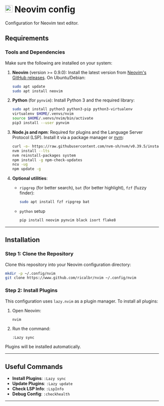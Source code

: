 # <img src="https://upload.wikimedia.org/wikipedia/commons/3/3a/Neovim-mark.svg" alt="nvim" width="24"/> Neovim config
Configuration for Neovim text editor.

## Requirements

### Tools and Dependencies

Make sure the following are installed on your system:

1. **Neovim** (version >= 0.9.0):
   Install the latest version from [Neovim's GitHub releases](https://github.com/neovim/neovim/releases).
   On Ubuntu/Debian:
   ```bash
   sudo apt update
   sudo apt install neovim
   ```

2. **Python** (for `pynvim`):
   Install Python 3 and the required library:
   ```bash
   sudo apt install python3 python3-pip python3-virtualenv
   virtualenv $HOME/.venvs/nvim
   source $HOME/.venvs/nvim/bin/activate
   pip3 install --user pynvim
   ```

3. **Node.js and npm**:
   Required for plugins and the Language Server Protocol (LSP). Install it via a package manager or [nvm](https://github.com/nvm-sh/nvm):
   ```bash
   curl -o- https://raw.githubusercontent.com/nvm-sh/nvm/v0.39.5/install.sh | bash
   nvm install --lts
   nvm reinstall-packages system
   npm install -g npm-check-updates
   ncu -ug
   npm update -g
   ```

4. **Optional utilities**:
   - `ripgrep` (for better search), `bat` (for better highlight), `fzf` (fuzzy finder):
     ```bash
     sudo apt install fzf ripgrep bat
     ```
   - `python` setup
      ```bash
      pip install neovim pynvim black isort flake8
      ```

---

## Installation

### Step 1: Clone the Repository

Clone this repository into your Neovim configuration directory:

```bash
mkdir -p ~/.config/nvim
git clone https://www.github.com/ricalbr/nvim ~/.config/nvim
```

### Step 2: Install Plugins

This configuration uses `lazy.nvim` as a plugin manager. To install all plugins:

1. Open Neovim:
   ```bash
   nvim
   ```

2. Run the command:
   ```vim
   :Lazy sync
   ```

Plugins will be installed automatically.

---

## Useful Commands

- **Install Plugins**: `:Lazy sync`
- **Update Plugins**: `:Lazy update`
- **Check LSP Info**: `:LspInfo`
- **Debug Config**: `:checkhealth`

---
